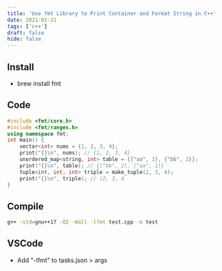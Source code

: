 ```yaml
---
title: 'Use fmt Library to Print Container and Format String in C++'
date: 2021-01-21
tags: ['c++']
draft: false
hide: false
---
```


## Install
* brew install fmt

## Code
``` cpp
#include <fmt/core.h>
#include <fmt/ranges.h>
using namespace fmt;
int main() {
    vector<int> nums = {1, 2, 3, 4};
    print("{}\n", nums); // {1, 2, 3, 4}
    unordered_map<string, int> table = {{"aa", 1}, {"bb", 2}};
    print("{}\n", table); // {("bb", 2), ("aa", 1)}
    tuple<int, int, int> triple = make_tuple(2, 3, 4);
    print("{}\n", triple); // (2, 3, 4
}
```

## Compile
``` sh
g++ -std=gnu++17 -O2 -Wall -lfmt test.cpp -o test
```

## VSCode
* Add "-lfmt" to tasks.json > args